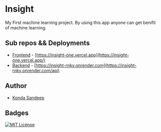
# Insight

My First machine learning project. By using this app anyone can get benifit of machine learning.

## Sub repos && Deployments

- [Frontend](https://github.com/SandeepK1729/Insight-frontend) - [https://insight-one.vercel.app](https://insight-one.vercel.app/)
- [Backend](https://github.com/SandeepK1729/Insight-backend)   - [https://insight-rnky.onrender.com](https://insight-rnky.onrender.com/api)



## Author

- [Konda Sandeep](https://www.github.com/SandeepK1729)


## Badges

[![MIT License](https://img.shields.io/badge/License-MIT-green.svg)](https://choosealicense.com/licenses/mit/)
